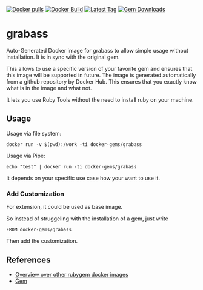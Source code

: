 [![Docker pulls](https://img.shields.io/docker/pulls/rubygem/grabass.svg)](https://hub.docker.com/r/rubygem/grabass/)
[![Docker Build](https://img.shields.io/docker/automated/rubygem/grabass.svg)](https://hub.docker.com/r/rubygem/grabass/)
[![Latest Tag](https://img.shields.io/github/tag/docker-rubygem/grabass.svg)](https://hub.docker.com/r/rubygem/grabass/)
[![Gem Downloads](https://img.shields.io/gem/dt/grabass.svg)](https://rubygems.org/gems/grabass/)
# grabass

Auto-Generated Docker image for grabass to allow simple usage without installation.
It is in sync with the original gem.

This allows to use a specific version of your favorite gem and ensures that this image will be supported in future.
The image is generated automatically from a github repository by Docker Hub.
This ensures that you exactly know what is in the image and what not.

It lets you use Ruby Tools without the need to install ruby on your machine.

## Usage

Usage via file system:

`docker run -v $(pwd):/work -ti docker-gems/grabass`

Usage via Pipe:

`echo "test" | docker run -ti docker-gems/grabass`

It depends on your specific use case how your want to use it.

### Add Customization

For extension, it could be used as base image.

So instead of struggeling with the installation of a gem, just write

`FROM docker-gems/grabass`

Then add the customization.

## References

 - [Overview over other rubygem docker images](https://github.com/thinkbot/docker-rubygem)
 - [Gem](https://rubygems.org/gems/grabass/)
